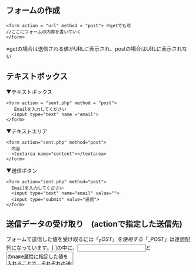 ## フォームの作成
```
<form action = "url" method = "post"> ※getでも可
//ここにフォームの内容を書いていく
</form>
```
※getの場合は送信される値がURLに表示され、postの場合はURLに表示されない

## テキストボックス

▼テキストボックス
```
<form action = "sent.php" method = "post">
   Emailを入力してください
  <input type="text" name ="email">
</form>
```

▼テキストエリア
```
<form action="sent.php" method="post">
  内容
  <textarea name="content"></textarea>
</form>
```

▼送信ボタン
```
<form action="sent.php" method="post">
  Emailを入力してください
  <input type="text" name="email" value="">
  <input type="submit" value="送信">
</form>
```

## 送信データの受け取り　(actionで指定した送信先)
フォームで送信した値を受け取るには「$_POST」を使用する
「$_POST」は連想配列になっています。[ ]の中に、<input>と<textarea>のname属性に指定した値を入れることで、それぞれの送信した値を受け取ることが出来る。
```
 echo $_POST["name"]; 
 echo $_POST["email"];
```

## セレクトボックス
```
<select>
 <option>りんご</option>
 <option>ばなな</option>
 <option>みかん</option>
</select>
```
   
### 値の渡し方
```   
<form action="sent.php" method="post">
  <select name="fruit">　　※値を受け取るときの連想配列名
    <option value="apple">りんご</option>
    <option value="banana">ばなな</option>
    <option value="orange">みかん</option>
  </select>
</form>
```
  ↓
  
```
echo $_POST["fruit"] 
//結果：banana
```

## 繰り返し処理と変数展開を使ったフォーム
```
for($i=1; $i<4; $i++){
   echo "<option value='{$i}'>{$i}</option>";
```

下記のように出力
```
echo "<option value='1'>1</option>";
echo "<option value='2'>2</option>";
echo "<option value='3'>3</option>";
```
